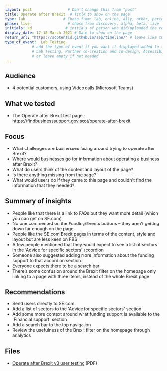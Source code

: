 ```yaml
---
layout: post                # Don't change this from "post"
title: Operate after Brexit  # Title to show on the page
type: lab                 # Chose from: lab, online, a11y, other, partner
phase: live                 # chose from discovery, alpha, beta, live
initials: kd               # initials of person who did/uploaded the research
display_date: 17-18 March 2021 # Date to show on the page
return_url: "https://scotentsd.github.io/sep/timeline/" # leave like this         
type_of_event:  Lab Testing          
            # add the type of event if you want it displayed added to the heading when the post if clicked on
            # Lab Testing, Partner co-creation and co-design, Accessibility, Online research and testing, Events, F2F and testing
            # or leave empty if not needed
---
```

## Audience
- 4 potential customers, using Video calls (Microsoft Teams)

## What we tested
- The Operate after Brexit test page - https://findbusinesssupport.gov.scot/operate-after-brexit

## Focus
- What challenges are businesses facing around trying to operate after Brexit?
- Where would businesses go for information about operating a business after Brexit?
- What do users think of the content and layout of the page?
- Is there anything missing from the page?
- What would users do if they came to this page and couldn't find the information that they needed?

## Summary of insights

- People like that there is a link to FAQs but they want more detail (which you can get on SE.com)
- No one commented on the Funding/Events buttons – they aren’t getting down far enough on the page
- People like the SE.com Brexit pages in terms of the content, style and layout but are less keen on FBS
- A few people mentioned that they would expect to see a list of sectors in the ‘Advice for specific sectors’ accordion
- Someone also suggested adding more information about the funding support to that accordion section
- Everyone expects there to be a search bar
- There’s some confusion around the Brexit filter on the homepage only linking to a page with three items, instead of the whole Brexit page

## Recommendations
- Send users directly to SE.com
- Add a list of sectors to the 'Advice for specific sectors' section
- Add some more context around what funding support is available to the 'Financial support' section
- Add a search bar to the top navigation
- Review the usefulness of the Brexit filter on the homepage through analytics

## Files
- [Operate after Brexit v3 user testing](/sep/files/2021_03_18_Brexit_FBS.pdf) (PDF)
